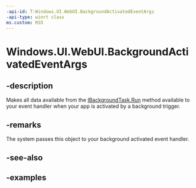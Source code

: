 ```yaml
---
-api-id: T:Windows.UI.WebUI.BackgroundActivatedEventArgs
-api-type: winrt class
ms.custom: RS5
---
```


<!-- Class syntax.
public class BackgroundActivatedEventArgs : IBackgroundActivatedEventArgs
-->

# Windows.UI.WebUI.BackgroundActivatedEventArgs

## -description
Makes all data available from the [IBackgroundTask.Run](../windows.applicationmodel.background/ibackgroundtask_run.md) method available to your event handler when your app is activated by a background trigger.

## -remarks
The system passes this object to your background activated event handler.

## -see-also

## -examples


